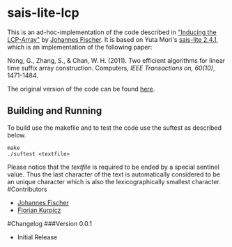 # sais-lite-lcp
This is an ad-hoc-implementation of the code described in ["Inducing the LCP-Array"](http://arxiv.org/abs/1101.3448) by [Johannes Fischer](http://ls11-www.cs.tu-dortmund.de/staff/fischer). It is based on Yuta Mori's [sais-lite 2.4.1](http://sites.google.com/site/yuta256), which is an implementation of the  following paper:

Nong, G., Zhang, S., & Chan, W. H. (2011). Two efficient algorithms for linear time suffix array construction. Computers, *IEEE Transactions on, 60(10)*, 1471-1484.

The original version of the code can be found [here](http://algo2.iti.kit.edu/english/1828.php).
## Building and Running
To build use the makefile and to test the code use the suftest as described below.

    make
    ./suftest <textfile>
    
Please notice that the *textfile* is required to be ended by a special sentinel value. Thus the last character of the text is automatically considered to be an unique character which is also the lexicographically smallest character.
#Contributors
+ [Johannes Fischer](http://ls11-www.cs.tu-dortmund.de/staff/fischer)
+ [Florian Kurpicz](http://ls11-www.cs.tu-dortmund.de/staff/kurpicz)

#Changelog
###Version 0.0.1
+ Initial Release

